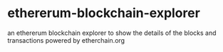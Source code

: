 # ethererum-blockchain-explorer
an ethererum blockchain explorer to show the details of the blocks and transactions powered by etherchain.org
